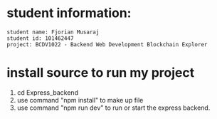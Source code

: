 # student information:
    student name: Fjorian Musaraj
    student id: 101462447
    project: BCDV1022 - Backend Web Development Blockchain Explorer

# install source to run my project 


1. cd Express_backend
2. use command "npm install" to make up file
3. use command "npm run dev" to run or start the express backend.
